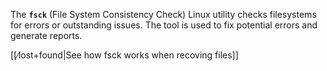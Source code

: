 
The **`fsck`** (File System Consistency Check) Linux utility checks filesystems for errors or outstanding issues. The tool is used to fix potential errors and generate reports.

[[⁄lost+found|See how fsck works when recoving files]]